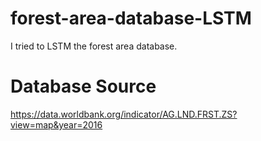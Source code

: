 # forest-area-database-LSTM
I tried to LSTM the forest area database.

# Database Source
https://data.worldbank.org/indicator/AG.LND.FRST.ZS?view=map&year=2016
